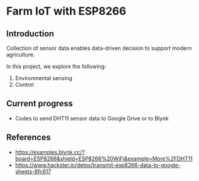 # Farm IoT with ESP8266

## Introduction
Collection of sensor data enables data-driven decision to support modern agriculture. 

In this project, we explore the following:
1. Environmental sensing
2. Control

## Current progress
- Codes to send DHT11 sensor data to Google Drive or to Blynk

## References
- https://examples.blynk.cc/?board=ESP8266&shield=ESP8266%20WiFi&example=More%2FDHT11
- https://www.hackster.io/detox/transmit-esp8266-data-to-google-sheets-8fc617